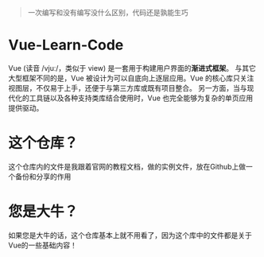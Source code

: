 > 一次编写和没有编写没什么区别，代码还是孰能生巧
# Vue-Learn-Code
Vue (读音 /vjuː/，类似于 view) 是一套用于构建用户界面的**渐进式框架**。
与其它大型框架不同的是，Vue 被设计为可以自底向上逐层应用。Vue 的核心库只关注视图层，不仅易于上手，还便于与第三方库或既有项目整合。
另一方面，当与现代化的工具链以及各种支持类库结合使用时，Vue 也完全能够为复杂的单页应用提供驱动。

# 这个仓库？
这个仓库内的文件是我跟着官网的教程文档，做的实例文件，放在Github上做一个备份和分享的作用

# 您是大牛？
如果您是大牛的话，这个仓库基本上就不用看了，因为这个库中的文件都是关于Vue的一些基础内容！